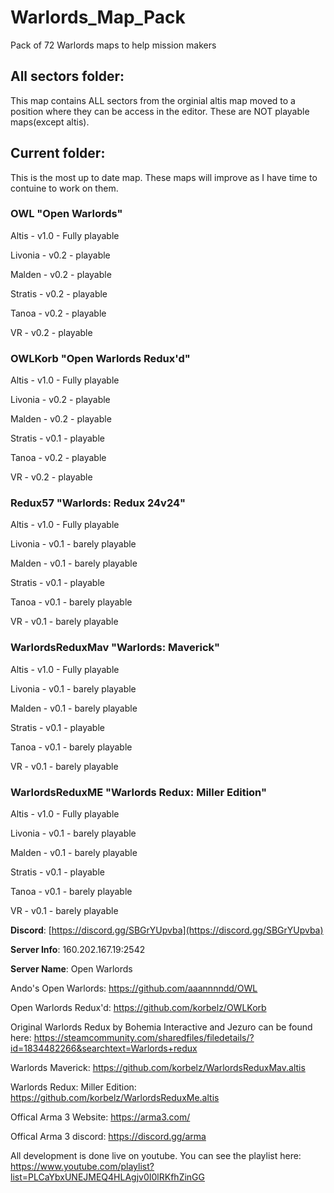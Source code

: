 # Warlords_Map_Pack
 Pack of 72 Warlords maps to help mission makers 

## All sectors folder:

  This map contains ALL sectors from the orginial altis map moved to a position where they can be access in the editor. These are NOT playable maps(except altis).


## Current folder:

  This is the most up to date map. These maps will improve as I have time to contuine to work on them. 

### OWL "Open Warlords" 
Altis - v1.0 - Fully playable

Livonia - v0.2 - playable

Malden - v0.2 - playable

Stratis - v0.2 - playable

Tanoa - v0.2 - playable 

VR - v0.2 - playable


### OWLKorb "Open Warlords Redux'd"
Altis - v1.0 - Fully playable

Livonia - v0.2 - playable

Malden - v0.2 - playable

Stratis - v0.1 - playable

Tanoa - v0.2 - playable 

VR - v0.2 - playable


### Redux57 "Warlords: Redux 24v24"
Altis - v1.0 - Fully playable

Livonia - v0.1 - barely playable

Malden - v0.1 - barely playable

Stratis - v0.1 - playable

Tanoa - v0.1 - barely playable 

VR - v0.1 - barely playable


### WarlordsReduxMav "Warlords: Maverick"
Altis - v1.0 - Fully playable

Livonia - v0.1 - barely playable

Malden - v0.1 - barely playable

Stratis - v0.1 - playable

Tanoa - v0.1 - barely playable 

VR - v0.1 - barely playable


### WarlordsReduxME "Warlords Redux: Miller Edition"
Altis - v1.0 - Fully playable

Livonia - v0.1 - barely playable

Malden - v0.1 - barely playable

Stratis - v0.1 - playable

Tanoa - v0.1 - barely playable 

VR - v0.1 - barely playable


**Discord**: [https://discord.gg/SBGrYUpvba](https://discord.gg/SBGrYUpvba)

**Server Info**: 160.202.167.19:2542

**Server Name**: Open Warlords

Ando's Open Warlords: https://github.com/aaannnndd/OWL

Open Warlords Redux'd: https://github.com/korbelz/OWLKorb

Original Warlords Redux by Bohemia Interactive and Jezuro can be found here: https://steamcommunity.com/sharedfiles/filedetails/?id=1834482266&searchtext=Warlords+redux

Warlords Maverick: https://github.com/korbelz/WarlordsReduxMav.altis

Warlords Redux: Miller Edition: https://github.com/korbelz/WarlordsReduxMe.altis

Offical Arma 3 Website: https://arma3.com/

Offical Arma 3 discord: https://discord.gg/arma 

All development is done live on youtube. You can see the playlist here: https://www.youtube.com/playlist?list=PLCaYbxUNEJMEQ4HLAgjv0I0lRKfhZinGG
